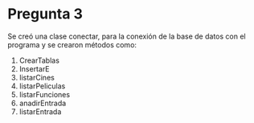 # Pregunta 3
Se creó una clase conectar, para la conexión de la base de datos con el programa y se crearon métodos como:

1. CrearTablas
2. InsertarE
3. listarCines
4. listarPeliculas
5. listarFunciones
6. anadirEntrada
7. listarEntrada
